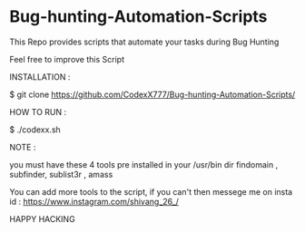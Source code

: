 # Bug-hunting-Automation-Scripts

This Repo provides scripts that automate your tasks during Bug Hunting

Feel free to improve this Script 

INSTALLATION :

$ git clone https://github.com/CodexX777/Bug-hunting-Automation-Scripts/

HOW TO RUN :

$ ./codexx.sh

NOTE :

you must have these 4 tools pre installed in your /usr/bin dir
findomain , subfinder, sublist3r , amass

You can add more tools to the script, if you can't then messege me on insta id : https://www.instagram.com/shivang_26_/

HAPPY HACKING
